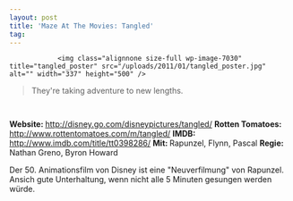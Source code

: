 ```yaml
---
layout: post
title: 'Maze At The Movies: Tangled'
tag: 
---
```



                <img class="alignnone size-full wp-image-7030" title="tangled_poster" src="/uploads/2011/01/tangled_poster.jpg" alt="" width="337" height="500" />
<blockquote>They're taking adventure to new lengths.</blockquote>
<img class="alignnone size-full wp-image-5898" title="movie_review_4stars" src="/uploads/2010/02/movie_review_4stars.png" alt="" width="75" height="15" />
<p><strong> Website: </strong><a href="http://disney.go.com/disneypictures/tangled/"><a href="http://disney.go.com/disneypictures/tangled/">http://disney.go.com/disneypictures/tangled/</a></a>
<strong>Rotten Tomatoes: </strong><a href="http://www.rottentomatoes.com/m/tangled/"><a href="http://www.rottentomatoes.com/m/tangled/">http://www.rottentomatoes.com/m/tangled/</a></a>
<strong>IMDB: </strong><a href="http://www.imdb.com/title/tt0398286/"><a href="http://www.imdb.com/title/tt0398286/">http://www.imdb.com/title/tt0398286/</a></a>
<strong>Mit: </strong>Rapunzel, Flynn, Pascal
<strong>Regie: </strong>Nathan Greno, Byron Howard</p>
<p>Der 50. Animationsfilm von Disney ist eine &quot;Neuverfilmung&quot; von Rapunzel. Ansich gute Unterhaltung, wenn nicht alle 5 Minuten gesungen werden würde.</p>
            

